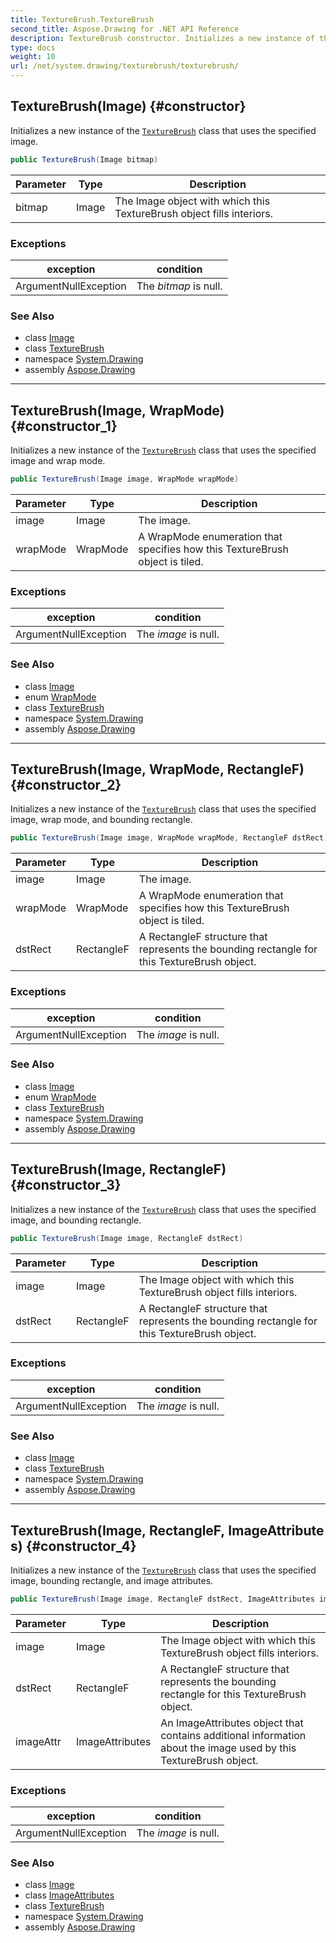 ```yaml
---
title: TextureBrush.TextureBrush
second_title: Aspose.Drawing for .NET API Reference
description: TextureBrush constructor. Initializes a new instance of the TextureBrush class that uses the specified image
type: docs
weight: 10
url: /net/system.drawing/texturebrush/texturebrush/
---
```

## TextureBrush(Image) {#constructor}

Initializes a new instance of the [`TextureBrush`](../) class that uses the specified image.

```csharp
public TextureBrush(Image bitmap)
```

| Parameter | Type | Description |
| --- | --- | --- |
| bitmap | Image | The Image object with which this TextureBrush object fills interiors. |

### Exceptions

| exception | condition |
| --- | --- |
| ArgumentNullException | The *bitmap* is null. |

### See Also

* class [Image](../../image/)
* class [TextureBrush](../)
* namespace [System.Drawing](../../texturebrush/)
* assembly [Aspose.Drawing](../../../)

---

## TextureBrush(Image, WrapMode) {#constructor_1}

Initializes a new instance of the [`TextureBrush`](../) class that uses the specified image and wrap mode.

```csharp
public TextureBrush(Image image, WrapMode wrapMode)
```

| Parameter | Type | Description |
| --- | --- | --- |
| image | Image | The image. |
| wrapMode | WrapMode | A WrapMode enumeration that specifies how this TextureBrush object is tiled. |

### Exceptions

| exception | condition |
| --- | --- |
| ArgumentNullException | The *image* is null. |

### See Also

* class [Image](../../image/)
* enum [WrapMode](../../../system.drawing.drawing2d/wrapmode/)
* class [TextureBrush](../)
* namespace [System.Drawing](../../texturebrush/)
* assembly [Aspose.Drawing](../../../)

---

## TextureBrush(Image, WrapMode, RectangleF) {#constructor_2}

Initializes a new instance of the [`TextureBrush`](../) class that uses the specified image, wrap mode, and bounding rectangle.

```csharp
public TextureBrush(Image image, WrapMode wrapMode, RectangleF dstRect)
```

| Parameter | Type | Description |
| --- | --- | --- |
| image | Image | The image. |
| wrapMode | WrapMode | A WrapMode enumeration that specifies how this TextureBrush object is tiled. |
| dstRect | RectangleF | A RectangleF structure that represents the bounding rectangle for this TextureBrush object. |

### Exceptions

| exception | condition |
| --- | --- |
| ArgumentNullException | The *image* is null. |

### See Also

* class [Image](../../image/)
* enum [WrapMode](../../../system.drawing.drawing2d/wrapmode/)
* class [TextureBrush](../)
* namespace [System.Drawing](../../texturebrush/)
* assembly [Aspose.Drawing](../../../)

---

## TextureBrush(Image, RectangleF) {#constructor_3}

Initializes a new instance of the [`TextureBrush`](../) class that uses the specified image, and bounding rectangle.

```csharp
public TextureBrush(Image image, RectangleF dstRect)
```

| Parameter | Type | Description |
| --- | --- | --- |
| image | Image | The Image object with which this TextureBrush object fills interiors. |
| dstRect | RectangleF | A RectangleF structure that represents the bounding rectangle for this TextureBrush object. |

### Exceptions

| exception | condition |
| --- | --- |
| ArgumentNullException | The *image* is null. |

### See Also

* class [Image](../../image/)
* class [TextureBrush](../)
* namespace [System.Drawing](../../texturebrush/)
* assembly [Aspose.Drawing](../../../)

---

## TextureBrush(Image, RectangleF, ImageAttributes) {#constructor_4}

Initializes a new instance of the [`TextureBrush`](../) class that uses the specified image, bounding rectangle, and image attributes.

```csharp
public TextureBrush(Image image, RectangleF dstRect, ImageAttributes imageAttr)
```

| Parameter | Type | Description |
| --- | --- | --- |
| image | Image | The Image object with which this TextureBrush object fills interiors. |
| dstRect | RectangleF | A RectangleF structure that represents the bounding rectangle for this TextureBrush object. |
| imageAttr | ImageAttributes | An ImageAttributes object that contains additional information about the image used by this TextureBrush object. |

### Exceptions

| exception | condition |
| --- | --- |
| ArgumentNullException | The *image* is null. |

### See Also

* class [Image](../../image/)
* class [ImageAttributes](../../../system.drawing.imaging/imageattributes/)
* class [TextureBrush](../)
* namespace [System.Drawing](../../texturebrush/)
* assembly [Aspose.Drawing](../../../)


